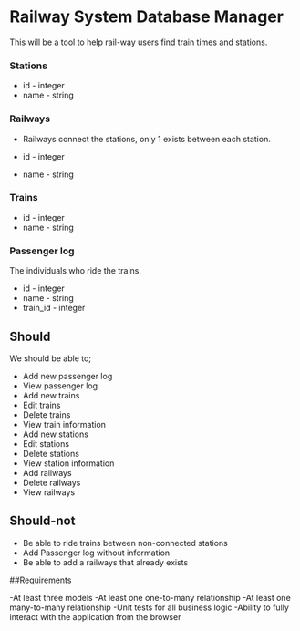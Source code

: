 # Railway System Database Manager

This will be a tool to help rail-way users find train times and stations.

### Stations

- id - integer
- name - string


### Railways

- Railways connect the stations, only 1 exists between each station.

- id - integer
- name - string


### Trains

- id - integer
- name - string

### Passenger log

The individuals who ride the trains.

- id - integer
- name - string
- train_id - integer


## Should

We should be able to;

- Add new passenger log
- View passenger log
- Add new trains
- Edit trains
- Delete trains
- View train information
- Add new stations
- Edit stations
- Delete stations
- View station information
- Add railways
- Delete railways
- View railways

## Should-not

- Be able to ride trains between non-connected stations
- Add Passenger log without information
- Be able to add a railways that already exists

##Requirements

-At least three models
-At least one one-to-many relationship
-At least one many-to-many relationship
-Unit tests for all business logic
-Ability to fully interact with the application from the browser